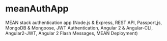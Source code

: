 # meanAuthApp
MEAN stack authentication app (Node.js &amp; Express, REST API, Passport,js, MongoDB &amp; Mongoose, JWT Authentication, Angular 2 &amp; Angular-CLI, Angular2-JWT, Angular 2 Flash Messages, MEAN Deployment)

